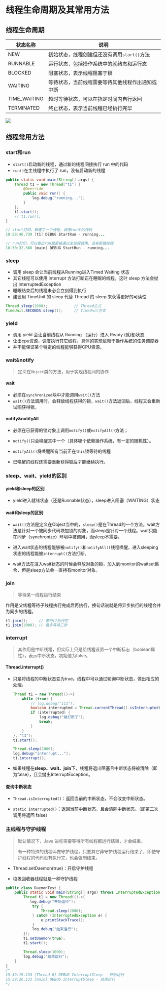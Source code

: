 # 线程生命周期及其常用方法

## 线程生命周期

| 状态名称     | 说明                                             |
| ------------ | ------------------------------------------------ |
| NEW          | 初始状态，线程创建但还没有调用`start()`方法      |
| RUNNABLE     | 运行状态，包括操作系统中的就绪态和运行态         |
| BLOCKED      | 阻塞状态，表示线程阻塞于锁                       |
| WAITING      | 等待状态，当前线程需要等待其他线程作出通知或中断 |
| TIME_WAITING | 超时等待状态，可以在指定时间内自行返回           |
| TERMINATED   | 终止状态，表示当前线程已经执行完毕               |

![](https://cdn.jsdelivr.net/gh/mouweng/FigureBed/img/202204131150647.jpg)

## 线程常用方法

### start和run

- `start()`启动新的线程，通过新的线程间接执行 run 中的代码
- `run()`在主线程中执行了 run，没有启动新的线程

```java
public static void main(String[] args) {
    Thread t1 = new Thread("t1") {
        @Override
        public void run() {
            log.debug("running...");
        }
    };
    t1.start();
    // t1.run();
}

// start打印，新建了一个线程，调用run中的代码
10:28:40.739 [t1] DEBUG StartRun - running...

// run打印，可以看出run是直接通过主线程调用，没有新建线程
10:30:32.388 [main] DEBUG StartRun - running...
```

### sleep

- 调用 sleep 会让当前线程从Running进入Timed Waiting 状态
- 其它线程可以使用 interrupt 方法打断正在睡眠的线程，这时 sleep 方法会抛出 InterruptedException
- 睡眠结束后的线程未必会立刻得到执行
- 建议用 TimeUnit 的 sleep 代替 Thread 的 sleep 来获得更好的可读性

```java
Thread.sleep(1000);            // Thread方式
TimeUnit.SECONDS.sleep(1);     // TimeUnit方式
```

### yield

- 调用 yield 会让当前线程从 Running （运行）进入 Ready (就绪)状态
- 让出cpu资源，调度执行其它线程，具体的实现依赖于操作系统的任务调度器
- 并不能保证某个特定的线程能够获得CPU资源。

### wait&notify

> 定义在`Object`类的方法，用于实现线程间的协作

#### wait

- 必须在`synchronized`块中才能调用`wait()`方法
- `wait()`方法调用时，会释放线程获得的锁，`wait()`方法返回后，线程又会重新试图获得锁。

#### notify&notifyAll

- 必须在已获得的锁对象上调用`notify()`或`notifyAll()`方法；

- `notify()`只会唤醒其中一个（具体哪个依赖操作系统，有一定的随机性）。

- `notifyAll()`将唤醒所有当前正在`this`锁等待的线程
- 已唤醒的线程还需要重新获得锁后才能继续执行。

### sleep、wait、yield的区别

#### yield和sleep的区别

- yield进入就绪状态（还是Runnable状态），sleep进入阻塞（WAITING）状态

#### wait和sleep的区别

- `wait()`方法是定义在Object当中的，`sleep()`是在Thread的一个方法。wait方法是针对一个被同步代码块加锁的对象，而sleep是针对一个线程。wait只能在同步（synchronize）环境中被调用，而sleep不需要。

- 进入wait状态的线程能够被`notify()`和`notifyAll()`线程唤醒，进入sleeping状态的线程能被`interrupt()`方法打断。
- wait方法在进入wait状态的时候会释放对象的锁，加入到monitor的waitset集合，但是sleep方法会一直持有monitor对象。

### join

> 等待某一线程运行结束

作用是父线程等待子线程执行完成后再执行，换句话说就是将异步执行的线程合并为同步的线程。

```java
t1.join();     // 等待t1执行完
t1.join(3000); // 最多等待三秒
```

### interrupt

> 其作用是中断线程，但实际上只是给线程设置一个中断标志（boolean属性），表示中断状态，初始值为false。

#### Thread.interrupt()

- 只是将线程的中断状态变为true。线程中可以通过轮询中断状态，做出相应的处理。

  ```java
  Thread t1 = new Thread(()->{
      while (true) {
          // log.debug("111");
          boolean interrupted = Thread.currentThread().isInterrupted();
          if (interrupted) {
              log.debug("被打断了");
              break;
          }
      }
  }, "t1");
  t1.start();
  
  Thread.sleep(1000);
  log.debug("interrupt...");
  t1.interrupt();
  ```

- 如果线程在**sleep、wait、join**下，线程将退出阻塞且中断状态将被清除（即为false），且会抛出InterruptException。

#### 查询中断状态

- `Thread.isInterrupted()`：返回当前的中断状态，不会改变中断状态。

- `static interrupted()`：返回当前中断状态，且会清除中断状态。（即第二次调用将返回 false）

### 主线程与守护线程

> 默认情况下，Java 进程需要等待所有线程都运行结束，才会结束。
>
> 有一种特殊的线程叫做守护线程，只要其它非守护线程运行结束了，即使守护线程的代码没有执行完，也会强制结束。

- Thread.setDaemon(true)：开启守护线程

- 垃圾回收器线程就是一种守护线程

```java
public class DaemonTest {
    public static void main(String[] args) throws InterruptedException {
        Thread t1 = new Thread(()->{
           log.debug("开始运行");
            try {
                Thread.sleep(2000);
            } catch (InterruptedException e) {
                e.printStackTrace();
            }
            log.debug("结束运行");
        });
        t1.setDaemon(true);
        t1.start();

        Thread.sleep(1000);
        log.debug("结束运行");
    }
}
/*
15:39:19.133 [Thread-0] DEBUG InterruptSleep - 开始运行
15:39:20.133 [main] DEBUG InterruptSleep - 结束运行
*/
```



